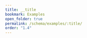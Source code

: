 ```yaml
---
title: __title
bookmark: Examples
open_folder: true
permalink: /schema/examples/:title/
order: "1.4"
---
```

